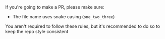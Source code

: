 If you're going to make a PR, please make sure:

- The file name uses snake casing (`one_two_three`)

You aren't required to follow these rules, but it's recommended to do so to keep the repo style consistent
